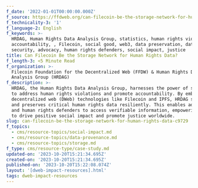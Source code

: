 ```yaml
---
f_date: '2022-01-01T00:00:00.000Z'
f_source: https://ffdweb.org/can-filecoin-be-the-storage-network-for-human-rights-data/
f_technicality-3: '1'
f_language-2: English
f_keywords: >-
  HRDAG, Human Rights Data Analysis Group, statistics, human rights violations,
  accountability, , Filecoin, social good, web3, data preservation, data
  security, advocacy, human rights defenders, social impact, justice
title: Can Filecoin Be the Storage Network for Human Rights Data?
f_length-3: <5 Minute Read
f_organization: >-
  Filecoin Foundation for the Decentralized Web (FFDW) & Human Rights Data
  Analysis Group (HRDAG)
f_description: >-
  HRDAG, the Human Rights Data Analysis Group, harnesses the power of statistics
  to address human rights violations and promote accountability. By embracing
  decentralized web (DWeb) technologies like Filecoin and IPFS, HRDAG secures
  and preserves critical human rights data resiliently. This enables advocates
  and human rights defenders to access verifiable information, empowering them
  to drive positive social impact and promote justice worldwide.
slug: can-filecoin-be-the-storage-network-for-human-rights-data-c9729
f_topics:
  - cms/resource-topics/social-impact.md
  - cms/resource-topics/data-provenance.md
  - cms/resource-topics/storage.md
f_type: cms/resource-type/case-study.md
updated-on: '2023-10-20T15:21:34.695Z'
created-on: '2023-10-20T15:21:34.695Z'
published-on: '2023-10-20T15:22:08.074Z'
layout: '[dweb-impact-resources].html'
tags: dweb-impact-resources
---
```




